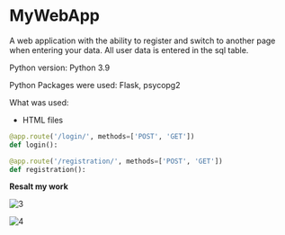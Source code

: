 # MyWebApp
A web application with the ability to register and switch to another page when entering your data. All user data is entered in the sql table.


Python version: Python 3.9


Python Packages were used: Flask, psycopg2 


What was used:
* HTML files
```Python
@app.route('/login/', methods=['POST', 'GET'])
def login():

@app.route('/registration/', methods=['POST', 'GET'])
def registration():
```
**Resalt my work**

![3](https://user-images.githubusercontent.com/90320554/146655514-39b54d79-fbec-4601-b37d-8e3f067ea138.png)



![4](https://user-images.githubusercontent.com/90320554/146655519-e6447685-9f45-4dda-8b60-b64cfa2006ca.png)


